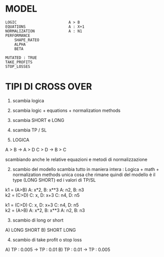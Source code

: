 # MODEL 
    LOGIC                       A > B
    EQUATIONS                   A : X+1
    NORMALIZATION               A : N1
    PERFORMANCE                 
        SHAPE_RATEO
        ALPHA
        BETA

    MUTATED : TRUE
    TAKE_PROFITS
    STOP_LOSSES


# TIPI DI CROSS OVER
1. scambia logica
2. scambia logic + equations + normalization methods
3. scambia SHORT e LONG
4. scambia TP / SL


1. LOGICA
 
A > B  ->    A > D 
C > D  ->    B > C

scambiando anche le relative equazioni e metodi di normalizzazione


2. scambio del modello
scambia tutto in maniera intera : Logica + math + normalization methods
unica cosa che rimane quindi del modello è il type (LONG SHORT) ed i valori di TP/SL


k1 = (A>B)  A: x*2, B: x**3   A: n2, B: n3  
k2 = (C>D)  C: x, D: x+3      C: n4, D: n5  

k1 = (C>D)  C: x, D: x+3      C: n4, D: n5  
k2 = (A>B) A: x*2, B: x**3    A: n2, B: n3  


3. scambio di long or short

A) LONG           SHORT
B) SHORT          LONG

4. scambio di take profit o stop loss

A) TP : 0.005           -> TP : 0.01
B) TP : 0.01           -> TP : 0.005
